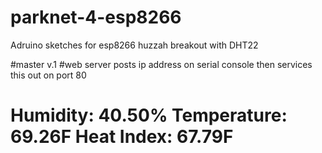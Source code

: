 # parknet-4-esp8266
Adruino sketches for esp8266 huzzah breakout with DHT22

#master v.1 
#web server posts ip address on serial console then services this out on port 80
# Humidity: 40.50%  Temperature: 69.26F  Heat Index: 67.79F
